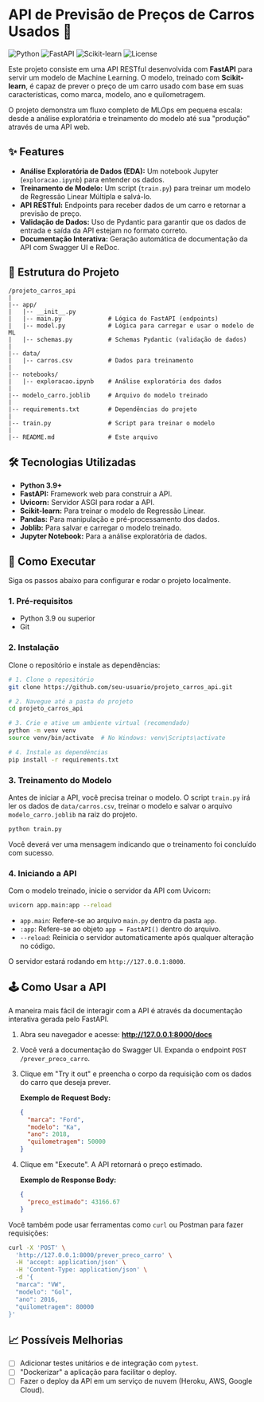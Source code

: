 # API de Previsão de Preços de Carros Usados 🚗

![Python](https://img.shields.io/badge/Python-3.9%2B-blue.svg)
![FastAPI](https://img.shields.io/badge/FastAPI-0.100%2B-green.svg)
![Scikit-learn](https://img.shields.io/badge/scikit--learn-1.2%2B-orange.svg)
![License](https://img.shields.io/badge/License-MIT-yellow.svg)

Este projeto consiste em uma API RESTful desenvolvida com **FastAPI** para servir um modelo de Machine Learning. O modelo, treinado com **Scikit-learn**, é capaz de prever o preço de um carro usado com base em suas características, como marca, modelo, ano e quilometragem.

O projeto demonstra um fluxo completo de MLOps em pequena escala: desde a análise exploratória e treinamento do modelo até sua "produção" através de uma API web.

## ✨ Features

-   **Análise Exploratória de Dados (EDA):** Um notebook Jupyter (`exploracao.ipynb`) para entender os dados.
-   **Treinamento de Modelo:** Um script (`train.py`) para treinar um modelo de Regressão Linear Múltipla e salvá-lo.
-   **API RESTful:** Endpoints para receber dados de um carro e retornar a previsão de preço.
-   **Validação de Dados:** Uso de Pydantic para garantir que os dados de entrada e saída da API estejam no formato correto.
-   **Documentação Interativa:** Geração automática de documentação da API com Swagger UI e ReDoc.

## 📂 Estrutura do Projeto

```
/projeto_carros_api
|
|-- app/
|   |-- __init__.py
|   |-- main.py             # Lógica do FastAPI (endpoints)
|   |-- model.py            # Lógica para carregar e usar o modelo de ML
|   |-- schemas.py          # Schemas Pydantic (validação de dados)
|
|-- data/
|   |-- carros.csv          # Dados para treinamento
|
|-- notebooks/
|   |-- exploracao.ipynb    # Análise exploratória dos dados
|
|-- modelo_carro.joblib     # Arquivo do modelo treinado
|
|-- requirements.txt        # Dependências do projeto
|
|-- train.py                # Script para treinar o modelo
|
|-- README.md               # Este arquivo
```

## 🛠️ Tecnologias Utilizadas

-   **Python 3.9+**
-   **FastAPI:** Framework web para construir a API.
-   **Uvicorn:** Servidor ASGI para rodar a API.
-   **Scikit-learn:** Para treinar o modelo de Regressão Linear.
-   **Pandas:** Para manipulação e pré-processamento dos dados.
-   **Joblib:** Para salvar e carregar o modelo treinado.
-   **Jupyter Notebook:** Para a análise exploratória de dados.

## 🚀 Como Executar

Siga os passos abaixo para configurar e rodar o projeto localmente.

### 1. Pré-requisitos

-   Python 3.9 ou superior
-   Git

### 2. Instalação

Clone o repositório e instale as dependências:

```bash
# 1. Clone o repositório
git clone https://github.com/seu-usuario/projeto_carros_api.git

# 2. Navegue até a pasta do projeto
cd projeto_carros_api

# 3. Crie e ative um ambiente virtual (recomendado)
python -m venv venv
source venv/bin/activate  # No Windows: venv\Scripts\activate

# 4. Instale as dependências
pip install -r requirements.txt
```

### 3. Treinamento do Modelo

Antes de iniciar a API, você precisa treinar o modelo. O script `train.py` irá ler os dados de `data/carros.csv`, treinar o modelo e salvar o arquivo `modelo_carro.joblib` na raiz do projeto.

```bash
python train.py
```

Você deverá ver uma mensagem indicando que o treinamento foi concluído com sucesso.

### 4. Iniciando a API

Com o modelo treinado, inicie o servidor da API com Uvicorn:

```bash
uvicorn app.main:app --reload
```

-   `app.main`: Refere-se ao arquivo `main.py` dentro da pasta `app`.
-   `:app`: Refere-se ao objeto `app = FastAPI()` dentro do arquivo.
-   `--reload`: Reinicia o servidor automaticamente após qualquer alteração no código.

O servidor estará rodando em `http://127.0.0.1:8000`.

## 🕹️ Como Usar a API

A maneira mais fácil de interagir com a API é através da documentação interativa gerada pelo FastAPI.

1.  Abra seu navegador e acesse: **http://127.0.0.1:8000/docs**

2.  Você verá a documentação do Swagger UI. Expanda o endpoint `POST /prever_preco_carro`.

3.  Clique em "Try it out" e preencha o corpo da requisição com os dados do carro que deseja prever.

    **Exemplo de Request Body:**
    ```json
    {
      "marca": "Ford",
      "modelo": "Ka",
      "ano": 2018,
      "quilometragem": 50000
    }
    ```

4.  Clique em "Execute". A API retornará o preço estimado.

    **Exemplo de Response Body:**
    ```json
    {
      "preco_estimado": 43166.67
    }
    ```

Você também pode usar ferramentas como `curl` ou Postman para fazer requisições:

```bash
curl -X 'POST' \
  'http://127.0.0.1:8000/prever_preco_carro' \
  -H 'accept: application/json' \
  -H 'Content-Type: application/json' \
  -d '{
  "marca": "VW",
  "modelo": "Gol",
  "ano": 2016,
  "quilometragem": 80000
}'
```

## 📈 Possíveis Melhorias
-   [ ] Adicionar testes unitários e de integração com `pytest`.
-   [ ] "Dockerizar" a aplicação para facilitar o deploy.
-   [ ] Fazer o deploy da API em um serviço de nuvem (Heroku, AWS, Google Cloud).
